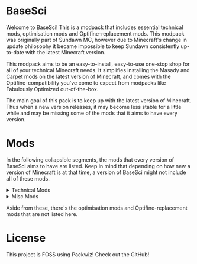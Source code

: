 # BaseSci

Welcome to BaseSci! This is a modpack that includes essential technical mods,
optimisation mods and Optifine-replacement mods. This modpack was originally
part of Sundawn MC, however due to Minecraft's change in update philosophy it
became impossible to keep Sundawn consistently up-to-date with the latest
Minecraft version.

This modpack aims to be an easy-to-install, easy-to-use one-stop shop for all
of your technical Minecraft needs. It simplifies installing the Masady and
Carpet mods on the latest version of Minecraft, and comes with the
Optifine-compatibility you've come to expect from modpacks like Fabulously
Optimized out-of-the-box.

The main goal of this pack is to keep up with the latest version of Minecraft.
Thus when a new version releases, it may become less stable for a little while
and may be missing some of the mods that it aims to have every version.

# Mods

In the following collapsible segments, the mods that every version of BaseSci
aims to have are listed. Keep in mind that depending on how new a version of
Minecraft is at that time, a version of BaseSci might not include all of these
mods.

<details>
<summary>Technical Mods</summary>

- Carpet
- Carpet Extra
- Carpet TIS Addition
- Litematica
- Litematica Printer
- Litematica Server Paster
- Syncmatica
- MiniHUD
- Tweakeroo
- Tweakermore
- Item Scroller
- Inventory Profiles Next
- G4mespeed
- Redstone Multimeter
- Redstone Tweaks (with ResPackOpts)
- Extreme Sound Muffler
- CommandKeys
- Auto lectern
- NBT Autocomplete
- ReplayMod
- Peek
- Spark
- WorldEdit

</details>

<details>
<summary>Misc Mods</summary>

- Simple Voice Chat
- Camera Utils
- E4mc

</details>

Aside from these, there's the optimisation mods and Optifine-replacement mods
that are not listed here.

# License

This project is FOSS using Packwiz! Check out the GitHub!
